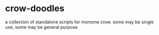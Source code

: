 # crow-doodles
a collection of standalone scripts for monome crow. some may be single use, some may be general purpose
